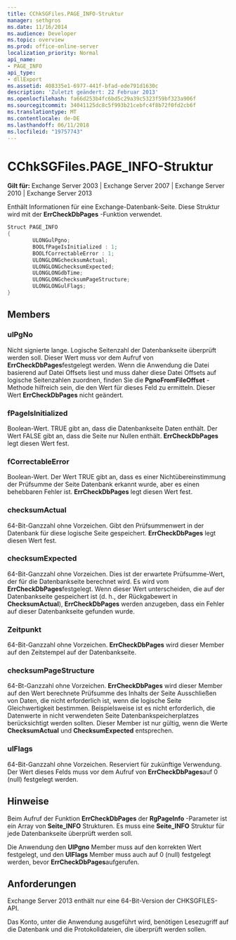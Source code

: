 ```yaml
---
title: CChkSGFiles.PAGE_INFO-Struktur
manager: sethgros
ms.date: 11/16/2014
ms.audience: Developer
ms.topic: overview
ms.prod: office-online-server
localization_priority: Normal
api_name:
- PAGE_INFO
api_type:
- dllExport
ms.assetid: 408335e1-6977-441f-bfad-ede791d1630c
description: 'Zuletzt geändert: 22 Februar 2013'
ms.openlocfilehash: fa66d253b4fc6bd5c29a39c5323f59bf323a906f
ms.sourcegitcommit: 34041125dc8c5f993b21cebfc4f8b72f0fd2cb6f
ms.translationtype: MT
ms.contentlocale: de-DE
ms.lasthandoff: 06/11/2018
ms.locfileid: "19757743"
---
```

# <a name="cchksgfilespageinfo-struct"></a>CChkSGFiles.PAGE_INFO-Struktur

**Gilt für:** Exchange Server 2003 | Exchange Server 2007 | Exchange Server 2010 | Exchange Server 2013
  
Enthält Informationen für eine Exchange-Datenbank-Seite. Diese Struktur wird mit der **ErrCheckDbPages** -Funktion verwendet. 
  
```cs
Struct PAGE_INFO  
{
        ULONGulPgno;
        BOOLfPageIsInitialized : 1;
        BOOLfCorrectableError : 1;
        ULONGLONGchecksumActual;
        ULONGLONGchecksumExpected;
        ULONGLONGdbTime;
        ULONGLONGchecksumPageStructure;
        ULONGLONGulFlags;
}

```

## <a name="members"></a>Members

### <a name="ulpgno"></a>ulPgNo
  
Nicht signierte lange. Logische Seitenzahl der Datenbankseite überprüft werden soll. Dieser Wert muss vor dem Aufruf von **ErrCheckDbPages**festgelegt werden. Wenn die Anwendung die Datei basierend auf Datei Offsets liest und muss daher diese Datei Offsets auf logische Seitenzahlen zuordnen, finden Sie die **PgnoFromFileOffset** -Methode hilfreich sein, die den Wert für dieses Feld zu ermitteln. Dieser Wert **ErrCheckDbPages** nicht geändert. 
    
### <a name="fpageisinitialized"></a>fPageIsInitialized 
  
Boolean-Wert. TRUE gibt an, dass die Datenbankseite Daten enthält. Der Wert FALSE gibt an, dass die Seite nur Nullen enthält. **ErrCheckDbPages** legt diesen Wert fest. 
    
### <a name="fcorrectableerror"></a>fCorrectableError
  
Boolean-Wert. Der Wert TRUE gibt an, dass es einer Nichtübereinstimmung der Prüfsumme der Seite Datenbank erkannt wurde, aber es einen behebbaren Fehler ist. **ErrCheckDbPages** legt diesen Wert fest. 
    
### <a name="checksumactual"></a>checksumActual
  
64-Bit-Ganzzahl ohne Vorzeichen. Gibt den Prüfsummenwert in der Datenbank für diese logische Seite gespeichert. **ErrCheckDbPages** legt diesen Wert fest. 
    
### <a name="checksumexpected"></a>checksumExpected
  
64-Bit-Ganzzahl ohne Vorzeichen. Dies ist der erwartete Prüfsumme-Wert, der für die Datenbankseite berechnet wird. Es wird vom **ErrCheckDbPages**festgelegt. Wenn dieser Wert unterscheiden, die auf der Datenbankseite gespeichert ist (d. h., der Rückgabewert in **ChecksumActual**), **ErrCheckDbPages** werden anzugeben, dass ein Fehler auf dieser Datenbankseite gefunden wurde. 
    
### <a name="dbtime"></a>Zeitpunkt
  
64-Bit-Ganzzahl ohne Vorzeichen. **ErrCheckDbPages** wird dieser Member auf den Zeitstempel auf der Datenbankseite. 
    
### <a name="checksumpagestructure"></a>checksumPageStructure 
  
64-Bt-Ganzzahl ohne Vorzeichen. **ErrCheckDbPages** wird dieser Member auf den Wert berechnete Prüfsumme des Inhalts der Seite Ausschließen von Daten, die nicht erforderlich ist, wenn die logische Seite Gleichwertigkeit bestimmen. Beispielsweise ist es nicht erforderlich, die Datenwerte in nicht verwendeten Seite Datenbankspeicherplatzes berücksichtigt werden sollten. Dieser Member ist nur gültig, wenn die Werte **ChecksumActual** und **ChecksumExpected** entsprechen. 
    
### <a name="ulflags"></a>ulFlags
  
64-Bit-Ganzzahl ohne Vorzeichen. Reserviert für zukünftige Verwendung. Der Wert dieses Felds muss vor dem Aufruf von **ErrCheckDbPages**auf 0 (null) festgelegt werden.
    
## <a name="remarks"></a>Hinweise

Beim Aufruf der Funktion **ErrCheckDbPages** der **RgPageInfo** -Parameter ist ein Array von **Seite\_INFO** Strukturen. Es muss eine **Seite\_INFO** Struktur für jede Datenbankseite überprüft werden soll. 
  
Die Anwendung den **UlPgno** Member muss auf den korrekten Wert festgelegt, und den **UlFlags** Member muss auch auf 0 (null) festgelegt werden, bevor **ErrCheckDbPages**aufgerufen. 
  
## <a name="requirements"></a>Anforderungen

Exchange Server 2013 enthält nur eine 64-Bit-Version der CHKSGFILES-API.
  
Das Konto, unter die Anwendung ausgeführt wird, benötigen Lesezugriff auf die Datenbank und die Protokolldateien, die überprüft werden sollen.
  

